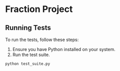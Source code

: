 # Fraction Project

## Running Tests

To run the tests, follow these steps:

1. Ensure you have Python installed on your system.
2. Run the test suite.

```sh
python test_suite.py
```
